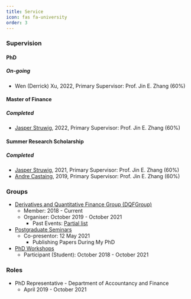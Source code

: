 ```yaml
---
title: Service
icon: fas fa-university
order: 3
---
```

### Supervision
#### PhD
##### On-going
- Wen (Derrick) Xu, 2022, Primary Supervisor: Prof. Jin E. Zhang (60%)

#### Master of Finance
##### Completed
- [Jasper Struwig](https://www.linkedin.com/in/jasper-struwig-9b86a016a/), 2022, Primary Supervisor: Prof. Jin E. Zhang (60%)

#### Summer Research Scholarship
##### Completed
- [Jasper Struwig](https://www.linkedin.com/in/jasper-struwig-9b86a016a/), 2021, Primary Supervisor: Prof. Jin E. Zhang (60%)
- [Andre Castaing](https://www.linkedin.com/in/andre-castaing-840a8315a/), 2019, Primary Supervisor: Prof. Jin E. Zhang (60%)

### Groups
- [Derivatives and Quantitative Finance Group (DQFGroup)](https://blogs.otago.ac.nz/dqfg/)
  - Member: 2018 - Current
  - Organiser: October 2019 - October 2021
    - Past Events: [Partial list](https://pbeama.github.io/dqfg/)
- [Postgraduate Seminars](https://sites.google.com/view/uoseminar)
  - Co-presentor: 12 May 2021
    - Publishing Papers During My PhD
- [PhD Workshops](https://sites.google.com/view/uoworkshop)
  - Participant (Student): October 2018 - October 2021

### Roles
- PhD Representative - Department of Accountancy and Finance
  - April 2019 - October 2021
